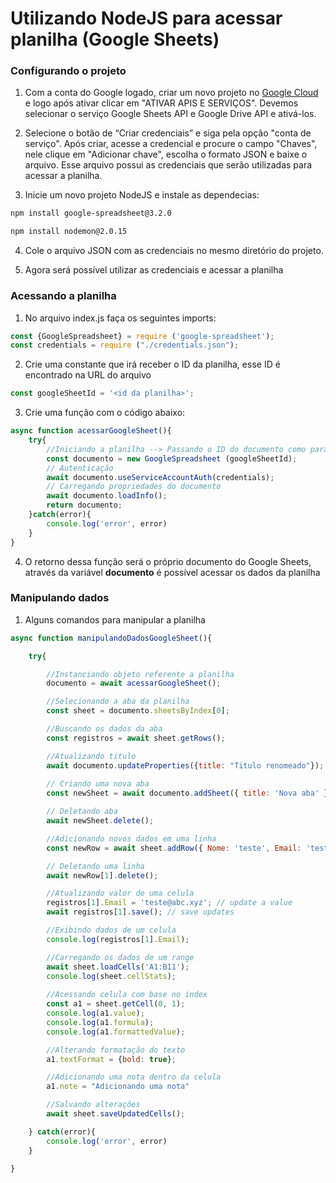 # Utilizando NodeJS para acessar planilha (Google Sheets)

### Configurando o projeto

1. Com a conta do Google logado, criar um novo projeto no [Google Cloud]( https://console.cloud.google.com/apis/dashboard) e logo após ativar clicar em "ATIVAR APIS E SERVIÇOS". Devemos selecionar o serviço Google Sheets API e Google Drive API e ativá-los.

2. Selecione o botão de “Criar credenciais” e siga pela opção "conta de serviço". Após criar, acesse a credencial e procure o campo "Chaves", nele clique em "Adicionar chave", escolha o formato JSON e baixe o arquivo. Esse arquivo possui as credenciais que serão utilizadas para acessar a planilha.

3. Inicie um novo projeto NodeJS e instale as dependecias:
```sh
npm install google-spreadsheet@3.2.0
```
```sh
npm install nodemon@2.0.15
```
4. Cole o arquivo JSON com as credenciais no mesmo diretório do projeto.

5. Agora será possível utilizar as credenciais e acessar a planilha

### Acessando a planilha

1. No arquivo index.js faça os seguintes imports:
~~~javascript
const {GoogleSpreadsheet} = require ('google-spreadsheet');
const credentials = require ("./credentials.json");
~~~
2. Crie uma constante que irá receber o ID da planilha, esse ID é encontrado na URL do arquivo
~~~javascript
const googleSheetId = '<id da planilha>';
~~~
3. Crie uma função com o código abaixo:
~~~javascript
async function acessarGoogleSheet(){
    try{
        //Iniciando a planilha --> Passando o ID do documento como parâmetro
        const documento = new GoogleSpreadsheet (googleSheetId);
        // Autenticação
        await documento.useServiceAccountAuth(credentials);
        // Carregando propriedades do documento
        await documento.loadInfo(); 
        return documento;
    }catch(error){        
        console.log('error', error)
    }
}
~~~
4. O retorno dessa função será o próprio documento do Google Sheets, através da variável **documento** é possível acessar os dados da planilha

### Manipulando dados 

1. Alguns comandos para manipular a planilha 
~~~javascript
async function manipulandoDadosGoogleSheet(){

    try{

        //Instanciando objeto referente a planilha
        documento = await acessarGoogleSheet();

        //Selecionando a aba da planilha
        const sheet = documento.sheetsByIndex[0];

        //Buscando os dados da aba
        const registros = await sheet.getRows();

        //Atualizando titulo
        await documento.updateProperties({title: "Titulo renomeado"});    
        
        // Criando uma nova aba
        const newSheet = await documento.addSheet({ title: 'Nova aba' }); 

        // Deletando aba
        await newSheet.delete();

        //Adicionando novos dados em uma linha
        const newRow = await sheet.addRow({ Nome: 'teste', Email: 'teste@google.com' });

        // Deletando uma linha
        await newRow[1].delete(); 

        //Atualizando valor de uma celula
        registros[1].Email = 'teste@abc.xyz'; // update a value
        await registros[1].save(); // save updates

        //Exibindo dados de um celula
        console.log(registros[1].Email);

        //Carregando os dados de um range
        await sheet.loadCells('A1:B11'); 
        console.log(sheet.cellStats);
        
        //Acessando celula com base no index
        const a1 = sheet.getCell(0, 1); 
        console.log(a1.value);
        console.log(a1.formula);
        console.log(a1.formattedValue);

        //Alterando formatação do texto
        a1.textFormat = {bold: true};

        //Adicionando uma nota dentro da celula
        a1.note = "Adicionando uma nota"

        //Salvando alterações
        await sheet.saveUpdatedCells();

    } catch(error){
        console.log('error', error)
    }   

}
~~~
